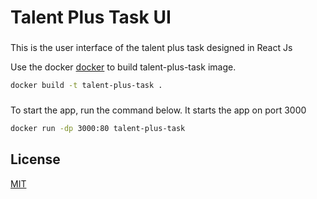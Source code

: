 # Talent Plus Task UI

###
This is the user interface of the talent plus task designed in React Js

Use the docker [docker](https://www.docker.com/) to build talent-plus-task image.

```bash
docker build -t talent-plus-task .
```

###
To start the app, run the command below. It starts the app on port 3000

```bash
docker run -dp 3000:80 talent-plus-task
```


## License
[MIT](https://choosealicense.com/licenses/mit/)